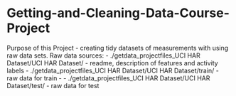 # Getting-and-Cleaning-Data-Course-Project
Purpose of this Project - creating tidy datasets of measurements with using raw data sets.
Raw data sources:
	- ./getdata_projectfiles_UCI HAR Dataset/UCI HAR Dataset/ - readme, description of features and activity labels
	- ./getdata_projectfiles_UCI HAR Dataset/UCI HAR Dataset/train/ - raw data for train
	- - ./getdata_projectfiles_UCI HAR Dataset/UCI HAR Dataset/test/ - raw data for test

